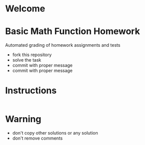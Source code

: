 # Welcome
# Basic Math Function Homework

Automated grading of homework assignments and tests
- fork this repository
- solve the task
- commit with proper message
- commit with proper message

# Instructions
```Python

```

# Warning
- don't copy other solutions or any solution
- don't remove comments